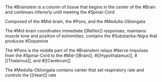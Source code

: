 The #Brainstem is a column of tissue that begins in the center of the #Brain and continues inferiorly until meeting the #Spinal-Cord 

Composed of the #Mid-brain, the #Pons, and the #Medulla-Oblongata 

The #Mid-brain coordinates immediate [[Reflex]] responses, maintains muscle tone and position of extremities.
	contains the #Substantia-Nigra that produces #Dopamine

The #Pons is the middle part of the #Brainstem 
	relays #Nerve-Impulses from the #Spinal-Cord to the #Mid-[[Brain]], #[[Hypothalamus]], #[[Thalamus]], and #[[Cerebrum]] 

The #Medulla-Oblongata contains center that set respiratory rate and controls the [[Heart]] rate